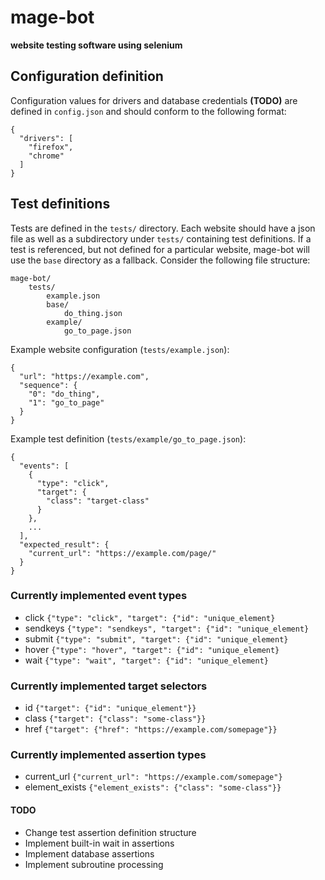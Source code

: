 # mage-bot
**website testing software using selenium**
## Configuration definition
Configuration values for drivers and database credentials **(TODO)** are defined in ```config.json``` and should conform to the following format:
```
{
  "drivers": [
    "firefox",
    "chrome"
  ]
}
```
## Test definitions
Tests are defined in the ```tests/``` directory. Each website should have
a json file as well as a subdirectory under ```tests/``` containing test definitions.
If a test is referenced, but not defined for a particular website,
mage-bot will use the ```base``` directory as a fallback.
Consider the following file structure:
```
mage-bot/
    tests/
        example.json
        base/
            do_thing.json
        example/
            go_to_page.json
```

Example website configuration (```tests/example.json```):
```
{
  "url": "https://example.com",
  "sequence": {
    "0": "do_thing",
    "1": "go_to_page"
  }
}
```
Example test definition (```tests/example/go_to_page.json```):
```
{
  "events": [
    {
      "type": "click",
      "target": {
        "class": "target-class"
      }
    },
    ...
  ],
  "expected_result": {
    "current_url": "https://example.com/page/"
  }
}
```

### Currently implemented event types
* click ```{"type": "click", "target": {"id": "unique_element}```
* sendkeys ```{"type": "sendkeys", "target": {"id": "unique_element}```
* submit ```{"type": "submit", "target": {"id": "unique_element}```
* hover ```{"type": "hover", "target": {"id": "unique_element}```
* wait ```{"type": "wait", "target": {"id": "unique_element}```

### Currently implemented target selectors
* id ```{"target": {"id": "unique_element"}}```
* class ```{"target": {"class": "some-class"}}```
* href ```{"target": {"href": "https://example.com/somepage"}}```

### Currently implemented assertion types
* current_url ```{"current_url": "https://example.com/somepage"}```
* element_exists ```{"element_exists": {"class": "some-class"}}```

#### TODO
* Change test assertion definition structure
* Implement built-in wait in assertions
* Implement database assertions
* Implement subroutine processing
